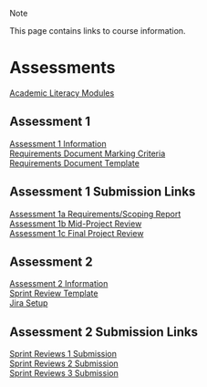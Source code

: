 > [!NOTE]
> This page contains links to course information. 

  # Assessments
  
  [Academic Literacy Modules](https://uo.unisa.edu.au/course/view.php?id=1431&sectionid=93564)

  ## Assessment 1

  [Assessment 1 Information](https://uo.unisa.edu.au/course/view.php?id=4324&sectionid=448843) </br>
  [Requirements Document Marking Criteria](https://uo.unisa.edu.au/mod/resource/view.php?id=879587)</br>
  [Requirements Document Template](https://uo.unisa.edu.au/mod/resource/view.php?id=879588)</br>

  ## Assessment 1 Submission Links
  
  [Assessment 1a Requirements/Scoping Report](https://uo.unisa.edu.au/mod/assign/view.php?id=879589)</br>
  [Assessment 1b Mid-Project Review](https://uo.unisa.edu.au/mod/assign/view.php?id=879593)</br>
  [Assessment 1c Final Project Review](https://uo.unisa.edu.au/mod/assign/view.php?id=879596)</br>

  ## Assessment 2
  
  [Assessment 2 Information](https://uo.unisa.edu.au/course/view.php?id=4324&sectionid=448844)</br>
  [Sprint Review Template](https://uo.unisa.edu.au/mod/resource/view.php?id=879599)</br>
  [Jira Setup](https://uo.unisa.edu.au/mod/resource/view.php?id=879600)</br>

  ## Assessment 2 Submission Links
  
  [Sprint Reviews 1 Submission](https://uo.unisa.edu.au/mod/assign/view.php?id=879601)</br>
  [Sprint Reviews 2 Submission](https://uo.unisa.edu.au/mod/assign/view.php?id=879602)</br>
  [Sprint Reviews 3 Submission](https://uo.unisa.edu.au/mod/assign/view.php?id=879603)</br>
  
